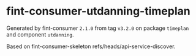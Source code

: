 # fint-consumer-utdanning-timeplan

Generated by fint-consumer `2.1.0` from tag `v3.2.0` on package `timeplan` and component `utdanning`.

Based on fint-consumer-skeleton refs/heads/api-service-discover.
